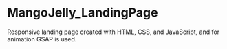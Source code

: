 # MangoJelly_LandingPage
Responsive landing page created with HTML, CSS, and JavaScript, and for animation GSAP is used.

